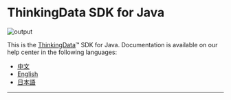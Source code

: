 # ThinkingData SDK for Java
![output](https://user-images.githubusercontent.com/53337625/205621683-ed9b97ef-6a52-4903-a2c0-a955dddebb7d.png)

This is the [ThinkingData](https://www.thinkingdata.cn)™ SDK for Java. Documentation is available on our help center in the following languages:

- [中文](https://docs.thinkingdata.cn/ta-manual/latest/installation/installation_menu/server_sdk/java_sdk_installation/java_sdk_installation.html)
- [English](https://docs.thinkingdata.cn/ta-manual/latest/en/99oQ5UeGzK09DWfPCaQwCg/installation/server_sdk/java_sdk_installation/java_sdk_installation.html)
- [日本語](https://docs.thinkingdata.io/ta-manual/v4.0/ja/installation/installation_menu/server_sdk/java_sdk_installation/java_sdk_installation.html)
---
